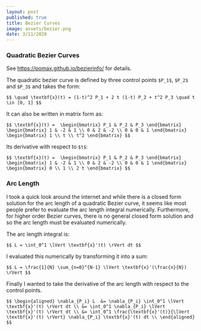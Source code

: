 ```yaml
---
layout: post
published: true
title: Bezier Curves
image: assets/bezier.png
date: 3/11/2020
---
```

### Quadratic Bezier Curves

See <https://pomax.github.io/bezierinfo/> for details.

The quadratic bezier curve is defined by three control points `$P_1$`, `$P_2$` and `$P_3$` and takes the form:

`$$
\quad \textbf{x}(t) = (1-t)^2 P_1 + 2 t (1-t) P_2 + t^2 P_3
\quad t \in [0, 1]
$$`

It can also be written in matrix form as:

`$$
\textbf{x}(t) = 
\begin{bmatrix} P_1 & P_2 & P_3 \end{bmatrix}
\begin{bmatrix} 1 & -2 & 1 \\ 0 & 2 & -2 \\ 0 & 0 & 1 \end{bmatrix}
\begin{bmatrix} 1 \\ t \\ t^2 \end{bmatrix}
$$`

Its derivative with respect to `$t$`:

`$$
\textbf{x}(t) = 
\begin{bmatrix} P_1 & P_2 & P_3 \end{bmatrix}
\begin{bmatrix} 1 & -2 & 1 \\ 0 & 2 & -2 \\ 0 & 0 & 1 \end{bmatrix}
\begin{bmatrix} 0 \\ 1 \\ 2 t \end{bmatrix}
$$`

### Arc Length

I took a quick look around the internet and while there is a closed form solution for the arc length of a quadratic Bezier curve, it seems like most people prefer to evaluate the arc length integral numerically. Furthermore, for higher order Bezier curves, there is no general closed form solution and so the arc length must be evaluated numerically. 

The arc length integral is:

`$$
L = \int_0^1 \lVert \textbf{x}'(t) \rVert dt
$$`

I evaluated this numerically by transforming it into a sum:

`$$
L = \frac{1}{N} \sum_{n=0}^{N-1} \lVert \textbf{x}'(\frac{n}{N}) \rVert
$$`

Finally I wanted to take the derivative of the arc length with respect to the control points. 

`$$
\begin{aligned}
    \nabla_{P_i} L 
    &= \nabla_{P_i} \int_0^1 \lVert \textbf{x}'(t) \rVert dt \\
    &= \int_0^1 \nabla_{P_i} \lVert \textbf{x}'(t) \rVert dt \\
	&= \int_0^1 \frac{\textbf{x}'(t)}{\lVert \textbf{x}'(t) \rVert} \nabla_{P_i} \textbf{x}'(t) dt \\
\end{aligned}
$$`